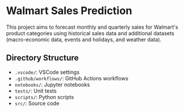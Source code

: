 # Walmart Sales Prediction

This project aims to forecast monthly and quarterly sales for Walmart's product categories using historical sales data and additional datasets (macro-economic data, events and holidays, and weather data).

## Directory Structure

- `.vscode/`: VSCode settings
- `.github/workflows/`: GitHub Actions workflows
- `notebooks/`: Jupyter notebooks
- `tests/`: Unit tests
- `scripts/`: Python scripts
- `src/`: Source code